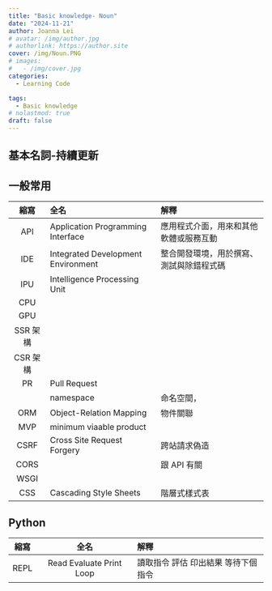 ```yaml
---
title: "Basic knowledge- Noun"
date: "2024-11-21"
author: Joanna Lei
# avatar: /img/author.jpg
# authorlink: https://author.site
cover: /img/Noun.PNG
# images:
#   - /img/cover.jpg
categories:
  - Learning Code

tags:
  - Basic knowledge
# nolastmod: true
draft: false
---
```


## 基本名詞-持續更新

<!--more-->

## 一般常用

|   縮寫   | 全名                               | 解釋                                     |
| :------: | :--------------------------------- | :--------------------------------------- |
|   API    | Application Programming Interface  | 應用程式介面，用來和其他軟體或服務互動   |
|   IDE    | Integrated Development Environment | 整合開發環境，用於撰寫、測試與除錯程式碼 |
|   IPU    | Intelligence Processing Unit       |                                          |
|   CPU    |                                    |                                          |
|   GPU    |                                    |                                          |
| SSR 架構 |                                    |                                          |
| CSR 架構 |                                    |                                          |
|    PR    | Pull Request                       |                                          |
|          | namespace                          | 命名空間，                               |
|   ORM    | Object-Relation Mapping            | 物件關聯                                 |
|   MVP    | minimum viaable product            |                                          |
|   CSRF   | Cross Site Request Forgery         | 跨站請求偽造                             |
|   CORS   |                                    | 跟 API 有關                              |
|   WSGI   |                                    |                                          |
|   CSS    | Cascading Style Sheets             | 階層式樣式表                             |

## Python

| 縮寫 |           全名           | 解釋                                |
| :--: | :----------------------: | :---------------------------------- |
| REPL | Read Evaluate Print Loop | 讀取指令 評估 印出結果 等待下個指令 |
